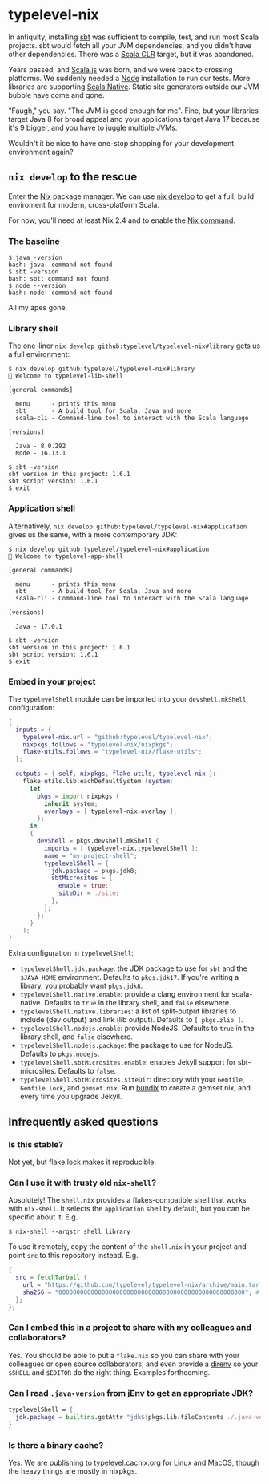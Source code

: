 # typelevel-nix

In antiquity, installing [sbt] was sufficient to compile, test, and run most Scala projects.  sbt would fetch all your JVM dependencies, and you didn't have other dependencies.  There was a [Scala CLR] target, but it was abandoned.

Years passed, and [Scala.js] was born, and we were back to crossing platforms.  We suddenly needed a [Node] installation to run our tests.  More libraries are supporting [Scala Native].  Static site generators outside our JVM bubble have come and gone.

"Faugh," you say.  "The JVM is good enough for me".  Fine, but your libraries target Java 8 for broad appeal and your applications target Java 17 because it's 9 bigger, and you have to juggle multiple JVMs.

Wouldn't it be nice to have one-stop shopping for your development environment again?

## `nix develop` to the rescue

Enter the [Nix] package manager.  We can use [nix develop] to get a full, build enviroment for modern, cross-platform Scala.

For now, you'll need at least Nix 2.4 and to enable the [Nix command].

### The baseline

```console
$ java -version
bash: java: command not found
$ sbt -version
bash: sbt: command not found
$ node --version
bash: node: command not found
```

All my apes gone.

### Library shell

The one-liner `nix develop github:typelevel/typelevel-nix#library` gets us a full environment:

```console
$ nix develop github:typelevel/typelevel-nix#library
🔨 Welcome to typelevel-lib-shell

[general commands]

  menu      - prints this menu
  sbt       - A build tool for Scala, Java and more
  scala-cli - Command-line tool to interact with the Scala language

[versions]

  Java - 8.0.292
  Node - 16.13.1

$ sbt -version
sbt version in this project: 1.6.1
sbt script version: 1.6.1
$ exit
```

### Application shell

Alternatively, `nix develop github:typelevel/typelevel-nix#application` gives us the same, with a more contemporary JDK:

```console
$ nix develop github:typelevel/typelevel-nix#application
🔨 Welcome to typelevel-app-shell

[general commands]

  menu      - prints this menu
  sbt       - A build tool for Scala, Java and more
  scala-cli - Command-line tool to interact with the Scala language

[versions]

  Java - 17.0.1

$ sbt -version
sbt version in this project: 1.6.1
sbt script version: 1.6.1
$ exit
```

### Embed in your project

The `typelevelShell` module can be imported into your `devshell.mkShell` configuration:

```nix
{
  inputs = {
    typelevel-nix.url = "github:typelevel/typelevel-nix";
    nixpkgs.follows = "typelevel-nix/nixpkgs";
    flake-utils.follows = "typelevel-nix/flake-utils";
  };

  outputs = { self, nixpkgs, flake-utils, typelevel-nix }:
    flake-utils.lib.eachDefaultSystem (system:
      let
        pkgs = import nixpkgs {
          inherit system;
          overlays = [ typelevel-nix.overlay ];
        };
      in
      {
        devShell = pkgs.devshell.mkShell {
          imports = [ typelevel-nix.typelevelShell ];
          name = "my-project-shell";
          typelevelShell = {
		    jdk.package = pkgs.jdk8;
			sbtMicrosites = {
			  enable = true;
			  siteDir = ./site;
		    };
          };
        };
      }
    );
}
```

Extra configuration in `typelevelShell`:

* `typelevelShell.jdk.package`: the JDK package to use for `sbt` and the `$JAVA_HOME` environment.  Defaults to `pkgs.jdk17`.  If you're writing a library, you probably want `pkgs.jdk8`.
* `typelevelShell.native.enable`: provide a clang environment for scala-native.  Defaults to `true` in the library shell, and `false` elsewhere.
* `typelevelShell.native.libraries`: a list of split-output libraries to include (dev output) and link (lib output).  Defaults to `[ pkgs.zlib ]`.
* `typelevelShell.nodejs.enable`: provide NodeJS.  Defaults to `true` in the library shell, and `false` elsewhere.
* `typelevelShell.nodejs.package`: the package to use for NodeJS.  Defaults to `pkgs.nodejs`.
* `typelevelShell.sbtMicrosites.enable`: enables Jekyll support for sbt-microsites.  Defaults to `false`.
* `typelevelShell.sbtMicrosites.siteDir`: directory with your `Gemfile`, `Gemfile.lock`, and `gemset.nix`.  Run [bundix] to create a gemset.nix, and every time you upgrade Jekyll.

## Infrequently asked questions

### Is this stable?

Not yet, but flake.lock makes it reproducible.

###	Can I use it with trusty old `nix-shell`?

Absolutely! The `shell.nix` provides a flakes-compatible shell that works with `nix-shell`. It selects the `application` shell by default, but you can be specific about it. E.g.

```
$ nix-shell --argstr shell library
```

To use it remotely, copy the content of the `shell.nix` in your project and point `src` to this repository instead. E.g.

```nix
{
  src = fetchTarball {
    url = "https://github.com/typelevel/typelevel-nix/archive/main.tar.gz";
    sha256 = "0000000000000000000000000000000000000000000000000000"; # replace hash
  };
};
```

### Can I embed this in a project to share with my colleagues and collaborators?

Yes.  You should be able to put a `flake.nix` so you can share with your colleagues or open source collaborators, and even provide a [direnv] so your `$SHELL` and `$EDITOR` do the right thing.  Examples forthcoming.

### Can I read `.java-version` from jEnv to get an appropriate JDK?

```nix
typelevelShell = {
  jdk.package = builtins.getAttr "jdk${pkgs.lib.fileContents ./.java-version}" pkgs;
}
```

### Is there a binary cache?

Yes.  We are publishing to [typelevel.cachix.org] for Linux and MacOS, though the heavy things are mostly in nixpkgs.

[sbt]: https://www.scala-sbt.org/
[Scala CLR]: https://www.scala-lang.org/old/sites/default/files/pdfs/PreviewScalaNET.pdf
[Scala.js]: https://www.scala-js.org/
[Node]: https://nodejs.org/
[Scala Native]: https://scala-native.readthedocs.io/
[Nix]: https://nixos.org/
[nix develop]: https://nixos.org/manual/nix/stable/command-ref/new-cli/nix3-develop.html
[Nix command]: https://nixos.wiki/wiki/Nix_command
[direnv]: https://direnv.net/
[Laika]: https://planet42.github.io/Laika/
[bundix]: https://github.com/nix-community/bundix
[typelevel.cachix.org]: https://app.cachix.org/cache/typelevel#pull

